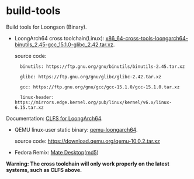 # build-tools

Build tools for Loongson (Binary).

- LoongArch64 cross toolchain(Linux): [x86_64-cross-tools-loongarch64-binutils_2.45-gcc_15.1.0-glibc_2.42.tar.xz](https://github.com/loongson/build-tools/releases/download/2025.08.08/x86_64-cross-tools-loongarch64-binutils_2.45-gcc_15.1.0-glibc_2.42.tar.xz).

    source code:
    
        binutils: https://ftp.gnu.org/gnu/binutils/binutils-2.45.tar.xz
    
        glibc: https://ftp.gnu.org/gnu/glibc/glibc-2.42.tar.xz
                 
        gcc: https://ftp.gnu.org/gnu/gcc/gcc-15.1.0/gcc-15.1.0.tar.xz
                 
        linux-header: https://mirrors.edge.kernel.org/pub/linux/kernel/v6.x/linux-6.15.tar.xz
                 
Documentation: [CLFS for LoongArch64](https://github.com/sunhaiyong1978/CLFS-for-LoongArch/blob/main/CLFS_For_LoongArch64.md).
- QEMU linux-user static binary: [qemu-loongarch64](https://github.com/loongson/build-tools/releases/download/2025.06.06/qemu-loongarch64).

    source code:  https://download.qemu.org/qemu-10.0.2.tar.xz

- Fedora Remix: [Mate Desktop](http://mirrors.wsyu.edu.cn/fedora/linux/F42/rawhide/Everything/loongarch64/iso/livecd-fedora-live-mate_compiz-202504251611.iso)([md5](https://mirrors.wsyu.edu.cn/fedora/linux/F42/rawhide/Everything/loongarch64/iso/livecd-fedora-live-mate_compiz-202504251611.iso.md5sum))

**Warning: The cross toolchain will only work properly on the latest systems, such as CLFS above.**
